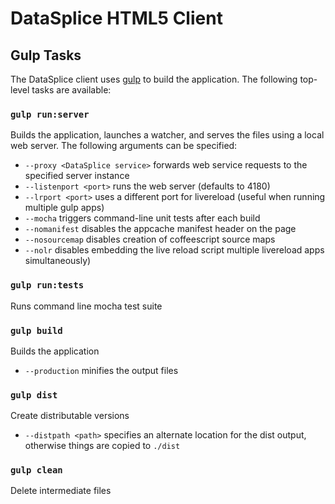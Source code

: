 # DataSplice HTML5 Client

## Gulp Tasks

The DataSplice client uses [gulp](http://gulpjs.com/) to build the application.
The following top-level tasks are available:

### `gulp run:server`
Builds the application, launches a watcher, and serves the files using a local web server.
The following arguments can be specified:
- `--proxy <DataSplice service>` forwards web service requests to the specified server instance
- `--listenport <port>` runs the web server (defaults to 4180)
- `--lrport <port>` uses a different port for livereload (useful when running multiple gulp apps)
- `--mocha` triggers command-line unit tests after each build
- `--nomanifest` disables the appcache manifest header on the page
- `--nosourcemap` disables creation of coffeescript source maps
- `--nolr` disables embedding the live reload script multiple livereload apps simultaneously)

### `gulp run:tests`
Runs command line mocha test suite

### `gulp build`
Builds the application
- `--production` minifies the output files

### `gulp dist`
Create distributable versions
- `--distpath <path>` specifies an alternate location for the dist output, otherwise things are copied to `./dist`

### `gulp clean`
Delete intermediate files
